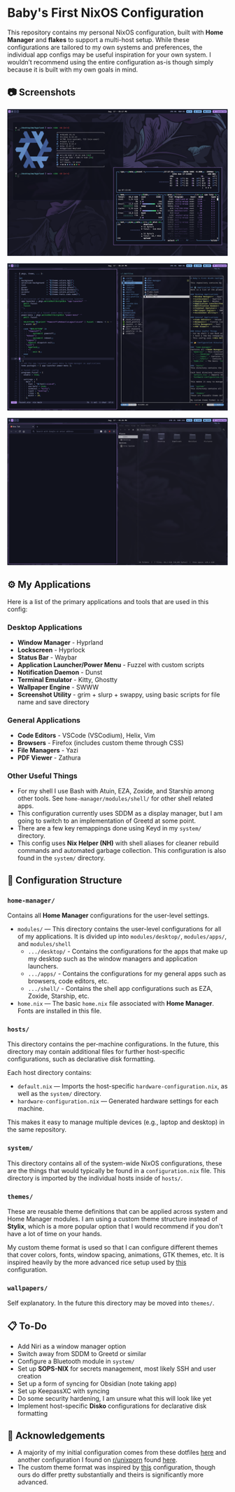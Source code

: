 # Baby's First NixOS Configuration

This repository contains my personal NixOS configuration, built with **Home Manager** and **flakes** to support a multi-host setup. While these configurations are tailored to my own systems and preferences, the individual app configs may be useful inspiration for your own system. I wouldn’t recommend using the entire configuration as-is though simply because it is built with my own goals in mind.

## 📷 Screenshots
![alt text](https://github.com/ovenstore/nixos-config/blob/main/assets/fetch-btop.png "Screenshot 1")

![alt text](https://github.com/ovenstore/nixos-config/blob/main/assets/helix-yazi.png "Screenshot 2")

![alt text](https://github.com/ovenstore/nixos-config/blob/main/assets/firefox-thunar.png "Screenshot 3")


## ⚙️ My Applications
Here is a list of the primary applications and tools that are used in this config:

### Desktop Applications
- **Window Manager** - Hyprland
- **Lockscreen** - Hyprlock
- **Status Bar** - Waybar
- **Application Launcher/Power Menu** - Fuzzel with custom scripts
- **Notification Daemon** - Dunst
- **Terminal Emulator** - Kitty, Ghostty
- **Wallpaper Engine** - SWWW
- **Screenshot Utility** - grim + slurp + swappy, using basic scripts for file name and save directory

### General Applications
- **Code Editors** - VSCode (VSCodium), Helix, Vim
- **Browsers** - Firefox (includes custom theme through CSS)
- **File Managers** - Yazi
- **PDF Viewer** - Zathura

### Other Useful Things
- For my shell I use Bash with Atuin, EZA, Zoxide, and Starship among other tools. See `home-manager/modules/shell/` for other shell related apps.
- This configuration currently uses SDDM as a display manager, but I am going to switch to an implementation of Greetd at some point. 
- There are a few key remappings done using Keyd in my `system/` directory.
- This config uses **Nix Helper (NH)** with shell aliases for cleaner rebuild commands and automated garbage collection. This configuration is also found in the `system/` directory. 

## 📂 Configuration Structure

### `home-manager/`
Contains all **Home Manager** configurations for the user-level settings.  
- `modules/` — This directory contains the user-level configurations for all of my applications. It is divided up into `modules/desktop/`, `modules/apps/`, and `modules/shell`
  - `.../desktop/` - Contains the configurations for the apps that make up my desktop such as the window managers and application launchers. 
  - `.../apps/` - Contains the configurations for my general apps such as browsers, code editors, etc. 
  - `.../shell/` - Contains the shell app configurations such as EZA, Zoxide, Starship, etc. 
- `home.nix` — The basic `home.nix` file associated with **Home Manager**. Fonts are installed in this file. 

### `hosts/`
This directory contains the per-machine configurations. In the future, this directory may contain additional files for further host-specific configurations, such as declarative disk formatting. 

Each host directory contains:
- `default.nix` — Imports the host-specific `hardware-configuration.nix`, as well as the `system/` directory. 
- `hardware-configuration.nix` — Generated hardware settings for each machine.

This makes it easy to manage multiple devices (e.g., laptop and desktop) in the same repository.

### `system/`
This directory contains all of the system-wide NixOS configurations, these are the things that would typically be found in a `configuration.nix` file. This directory is imported by the individual hosts inside of `hosts/`. 

### `themes/`
These are reusable theme definitions that can be applied across system and Home Manager modules. I am using a custom theme structure instead of **Stylix**, which is a more popular option that I would recommend if you don't have a lot of time on your hands. 

My custom theme format is used so that I can configure different themes that cover colors, fonts, window spacing, animations, GTK themes, etc. It is inspired heavily by the more advanced rice setup used by [this](https://git.nx2.site/nx2/dotfiles) configuration. 

### `wallpapers/`
Self explanatory. In the future this directory may be moved into `themes/`. 

## 📋 To-Do
- Add Niri as a window manager option
- Switch away from SDDM to Greetd or similar
- Configure a Bluetooth module in `system/`
- Set up **SOPS-NIX** for secrets management, most likely SSH and user creation
- Set up a form of syncing for Obsidian (note taking app)
- Set up KeepassXC with syncing
- Do some security hardening, I am unsure what this will look like yet
- Implement host-specific **Disko** configurations for declarative disk formatting

## 🙏 Acknowledgements
- A majority of my initial configuration comes from these dotfiles [here](https://github.com/Andrey0189/nixos-config-reborn) and another configuration I found on [r/unixporn](https://www.reddit.com/r/unixporn/) found [here](https://github.com/lpdkt/dronevil).
- The custom theme format was inspired by [this](https://git.nx2.site/nx2/dotfiles) configuration, though ours do differ pretty substantially and theirs is significantly more advanced.

